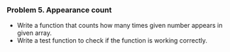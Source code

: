 ### Problem 5. Appearance count
*	Write a function that counts how many times given number appears in given array.
*	Write a test function to check if the function is working correctly.

